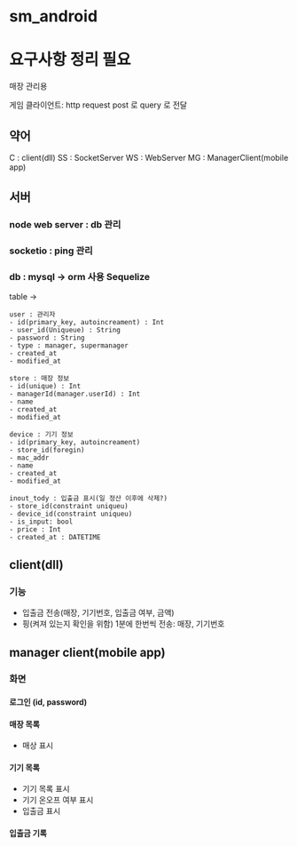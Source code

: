 # sm_android

# 요구사항 정리 필요

매장 관리용

게임 클라이언트: http request post 로 query 로 전달

## 약어

C : client(dll)
SS : SocketServer
WS : WebServer
MG : ManagerClient(mobile app)



## 서버 
### node web server : db 관리 

### socketio : ping 관리

### db : mysql -> orm 사용 Sequelize

  table -> 
    
    user : 관리자 
    - id(primary_key, autoincreament) : Int
    - user_id(Uniqueue) : String
    - password : String
    - type : manager, supermanager
    - created_at
    - modified_at

    store : 매장 정보
    - id(unique) : Int
    - managerId(manager.userId) : Int
    - name
    - created_at
    - modified_at
            
    device : 기기 정보
    - id(primary_key, autoincreament)
    - store_id(foregin)
    - mac_addr
    - name
    - created_at
    - modified_at

    inout_tody : 입출금 표시(일 정산 이후에 삭제?)
    - store_id(constraint uniqueu)
    - device_id(constraint uniqueu)
    - is_input: bool
    - price : Int
    - created_at : DATETIME
    
## client(dll)

### 기능 

- 입출금 전송(매장, 기기번호, 입출금 여부, 금액)
- 핑(켜져 있는지 확인을 위함) 1분에 한번씩 전송: 매장, 기기번호

## manager client(mobile app)  

### 화면 

#### 로그인 (id, password)

#### 매장 목록
  - 매상 표시
#### 기기 목록
  - 기기 목록 표시
  - 기기 온오프 여부 표시
  - 입출금 표시

#### 입출금 기록






